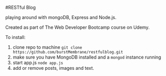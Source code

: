 #RESTful Blog

playing around with mongoDB, Express and Node.js.

Created as part of The Web Developer Bootcamp course on Udemy.

To install:

  1. clone repo to machine `git clone https://github.com/burstMembrane/restfulblog.git`
  2. make sure you have MongoDB installed and a `mongod` instance running
  3. start app.js `node app.js`
  4. add or remove posts, images and text.
  
  
